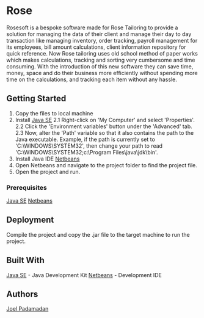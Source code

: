 # Rose

Rosesoft is a bespoke software made for Rose Tailoring to provide a solution for managing the data of their client and manage their day to day transaction like managing inventory,  order tracking, payroll management for its employees, bill amount calculations, client information repository for quick reference. Now Rose tailoring uses old school method of paper works which makes calculations, tracking and sorting very cumbersome and time consuming. With the introduction of this new software they can save time, money, space and do their business more efficiently without spending more time on the calculations, and tracking each item without any hassle.

## Getting Started

1. Copy the files to local machine
2. Install [Java SE](http://www.oracle.com/technetwork/java/javase/downloads/jdk8-downloads-2133151.html)
    2.1 Right-click on 'My Computer' and select 'Properties'.
    2.2 Click the 'Environment variables' button under the 'Advanced' tab.
    2.3 Now, alter the 'Path' variable so that it also contains the path to the Java executable. Example, if the path is currently set to 'C:\WINDOWS\SYSTEM32', then change your path to read 'C:\WINDOWS\SYSTEM32;c:\Program Files\java\jdk\bin'.
3. Install Java IDE [Netbeans](https://www.netbeans.org/index.html)
4. Open Netbeans and navigate to the project folder to find the project file.
5. Open the project and run.

### Prerequisites

[Java SE](http://www.oracle.com/technetwork/java/javase/downloads/jdk8-downloads-2133151.html)
[Netbeans](https://www.netbeans.org/index.html)

## Deployment

Compile the project and copy the .jar file to the target machine to run the project.

## Built With
[Java SE](http://www.oracle.com/technetwork/java/javase/downloads/jdk8-downloads-2133151.html) - Java Development Kit
[Netbeans](https://www.netbeans.org/index.html) - Development IDE

## Authors

[Joel Padamadan](https://github.com/joelpadamadan)
